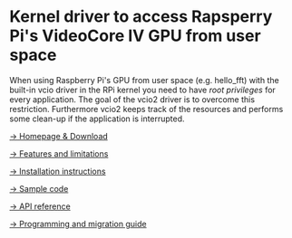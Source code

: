 # Kernel driver to access Rapsperry Pi's VideoCore IV GPU from user space

When using Raspberry Pi's GPU from user space (e.g. hello_fft) with the built-in vcio driver in the RPi kernel
you need to have _root privileges_ for every application.
The goal of the vcio2 driver is to overcome this restriction.
Furthermore vcio2 keeps track of the resources and performs some clean-up if the application is interrupted.

<a href="http://www.maazl.de/project/vcio2/doc/index.html">&rarr; Homepage & Download</a>

<a href="http://www.maazl.de/project/vcio2/doc/index.html#features">&rarr; Features and limitations</a>

<a href="http://www.maazl.de/project/vcio2/doc/index.html#features">&rarr; Installation instructions</a>

<a href="sample">&rarr; Sample code</a>

<a href="http://www.maazl.de/project/vcio2/doc/APIref.html">&rarr; API reference</a>

<a href="http://www.maazl.de/project/vcio2/doc/guide.html">&rarr; Programming and migration guide</a>
